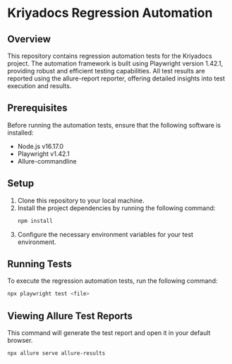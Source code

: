# Kriyadocs Regression Automation

## Overview
This repository contains regression automation tests for the Kriyadocs project. The automation framework is built using Playwright version 1.42.1, providing robust and efficient testing capabilities. All test results are reported using the allure-report reporter, offering detailed insights into test execution and results.

## Prerequisites
Before running the automation tests, ensure that the following software is installed:

- Node.js v16.17.0
- Playwright v1.42.1
- Allure-commandline

## Setup
1. Clone this repository to your local machine.
2. Install the project dependencies by running the following command:
    ```bash
    npm install
    ```
3. Configure the necessary environment variables for your test environment.

## Running Tests
To execute the regression automation tests, run the following command:
```bash
npx playwright test <file>
```
## Viewing Allure Test Reports
This command will generate the test report and open it in your default browser.

```bash
npx allure serve allure-results
```

